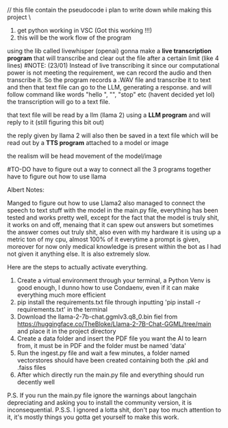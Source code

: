 // this file contain the pseudocode i plan to write down while making this project \\

1. get python working in VSC (Got this working !!!)
2. this will be the work flow of the program

using the lib called livewhisper (openai) gonna make a **live transcription program** that 
                will transcribe and clear out the file after a certain limit (like 4 lines) #NOTE: (23/01) Instead of live transcribing it since our computational power is not meeting the requirement, we can record the audio and then transcribe it. So the program records a .WAV file and transcribe it to text and then that text file can go to the LLM, generating a response.
                                    and 
                will follow command like words "hello <name>", "<name>", "stop" etc (havent decided yet lol)
the transcription will go to a text file. 

that text file will be read by a llm (llama 2) using a **LLM program** 
and will reply to it (still figuring this bit out) 

the reply given by llama 2 will also then be saved in a text file which will be read out by a **TTS program** attached to a model or image 

the realism will be head movement of the model/image


#TO-DO 
have to figure out a way to connect all the 3 programs together 
have to figure out how to use llama 

Albert Notes:

Manged to figure out how to use Llama2 also managed to connect the speech to text stuff with the model in the main.py file, everything has been tested and works pretty well, except for the fact that the model is truly shit, it works on and off, menaing that it can spew out answers but sometimes the answer comes out truly shit, also even with my hardware it is using up a metric ton of my cpu, almost 100% of it everytime a prompt is given, moreover for now only medical knowledge is present within the bot as I had not given it anything else. It is also extremely slow.

Here are the steps to actually activate everything.

1. Create a virtual environment through your terminal, a Python Venv is good enough, I dunno how to use Condaenv, even if it can make everything much more efficient
2. pip install the requirements.txt file through inputting 'pip install -r requirements.txt' in the terminal
3. Download the llama-2-7b-chat.ggmlv3.q8_0.bin fiel from https://huggingface.co/TheBloke/Llama-2-7B-Chat-GGML/tree/main and place it in the project directory
3. Create a data folder and insert the PDF file you want the AI to learn from, it must be in PDF and the folder must be named 'data'
4. Run the ingest.py file and wait a few minutes, a folder named vectorstores should have been created containing both the .pkl and .faiss files
5. After which directly run the main.py file and everything should run decently well

P.S. If you run the main.py file ignore the warnings about langchain depreciating and asking you to install the community version, it is inconsequential.
P.S.S. I ignored a lotta shit, don't pay too much attention to it, it's mostly things you gotta get yourself to make this work.